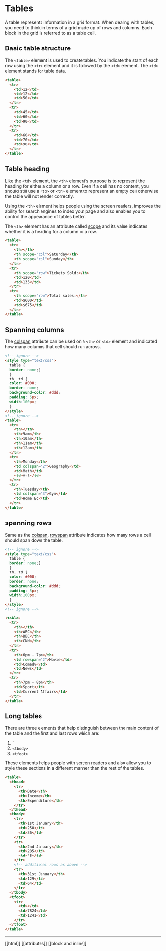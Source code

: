 # Tables

A table represents information in a grid format. When dealing with tables, you need to think in terms of a grid made up of rows and columns. Each block in the grid is referred to as a table cell.

## Basic table structure

The `<table>` element is used to create tables. You indicate the start of each row using the `<tr>` element and it is followed by the `<td>` element. The `<td>` element stands for table data.

```html
<table>
  <tr>
    <td>12</td>
    <td>12</td>
    <td>50</td>
  </tr>
  <tr>
    <td>45</td>
    <td>60</td>
    <td>90</td>
  </tr>
  <tr>
    <td>60</td>
    <td>70</td>
    <td>90</td>
  </tr>
</table>
```

## Table heading

Like the `<td>` element, the `<th>` element’s purpose is to represent the heading for either a column or a row. Even if a cell has no content, you should still use a `<td>` or `<th>` element to represent an empty cell otherwise the table will not render correctly.

Using the `<th>` element helps people using the screen readers, improves the ability for search engines to index your page and also enables you to control the appearance of tables better.

The `<th>` element has an attribute called [scope](def/attributes#^fff13b) and its value indicates whether it is a heading for a column or a row.

```html
<table>
  <tr>
    <th></th>
    <th scope="col">Saturday</th>
    <th scope="col">Sunday</th>
  </tr>
  <tr>
    <th scope="row">Tickets Sold:</th>
    <td>120</td>
    <td>135</td>
  </tr>
  <tr>
    <th scope="row">Total sales:</th>
    <td>$600</td>
    <td>$675</td>
  </tr>
</table>
```

## Spanning columns

The [colspan](def/attributes#^fff13b) attribute can be used on a `<th>` or `<td>` element and indicated how many columns that cell should run across.

```html
<!-- ignore -->
<style type="text/css">
  table {
  border: none;]
  }
  th, td {
  color: #000;
  border: none;
  background-color: #ddd;
  padding: 5px;
  width:100px;
  }
</style>
<!-- ignore -->
<table>
  <tr>
    <th></th>
    <th>9am</th>
    <th>10am</th>
    <th>11am</th>
    <th>12am</th>
  </tr>
  <tr>
    <th>Monday</th>
    <td colspan="2">Geography</td>
    <td>Math</td>
    <td>Art</td>
  </tr>
  <tr>
    <th>Tuesday</th>
    <td colspan="3">Gym</td>
    <td>Home Ec</td>
  </tr>
</table>
```

## spanning rows

Same as the [colspan](def/attributes#^fff13b), [rowspan](def/attributes#^fff13b) attribute indicates how many rows a cell should span down the table.

```html
<!-- ignore -->
<style type="text/css">
  table {
  border: none;]
  }
  th, td {
  color: #000;
  border: none;
  background-color: #ddd;
  padding: 5px;
  width:100px;
  }
</style>
<!-- ignore -->

<table>
  <tr>
    <th></th>
    <th>ABC</th>
    <th>BBC</th>
    <th>CNN</th>
  </tr>
  <tr>
    <th>6pm - 7pm</th>
    <td rowspan="2">Movie</td>
    <td>Comedy</td>
    <td>News</td>
  </tr>
  <tr>
    <th>7pm - 8pm</th>
    <td>Sport</td>
    <td>Current Affairs</td>
  </tr>
</table>
```

## Long tables

There are three elements that help distinguish between the main content of the table and the first and last rows which are:

1. `<thead>
2. `<tbody>`
3. `<tfoot>`

These elements helps people with screen readers and also allow you to style these sections in a different manner than the rest of the tables.

```html
<table>
  <thead>
    <tr>
      <th>Date</th>
      <th>Income</th>
      <th>Expenditure</th>
    </tr>
  </thead>
  <tbody>
    <tr>
      <th>1st January</th>
      <td>250</td>
      <td>36</td>
    </tr>
    <tr>
      <th>2nd January</th>
      <td>285</td>
      <td>48</td>
    </tr>
    <!-- additional rows as above -->
    <tr>
      <th>31st January</th>
      <td>129</td>
      <td>64</td>
    </tr>
  </tbody>
  <tfoot>
    <tr>
      <td></td>
      <td>7824</td>
      <td>1241</td>
    </tr>
  </tfoot>
</table>
```

---

[[html]]
[[attributes]]
[[block and inline]]
